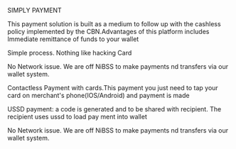 SIMPLY PAYMENT

This payment solution is built as a medium to follow up with the cashless policy implemented by the CBN.Advantages of this platform includes
Immediate remittance of funds to your wallet

Simple process. Nothing like hacking Card

No Network issue. We are off NiBSS to make payments nd transfers via our wallet system.

Contactless Payment with cards.This payment you just need to tap your card on merchant's phone(IOS/Android) and payment is made

USSD payment: a code is generated and to be shared with recipient. The recipient uses ussd to load pay ment into wallet

No Network issue. We are off NiBSS to make payments nd transfers via our wallet system.
